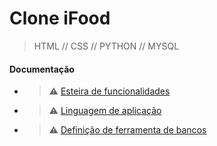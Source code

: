 # Clone iFood

>HTML // CSS // PYTHON // MYSQL

#### Documentação 

- > ⚠️ [Esteira de funcionalidades]()
- > ⚠️ [Linguagem de aplicação]()
- > ⚠️ [Definição de ferramenta de bancos]()
